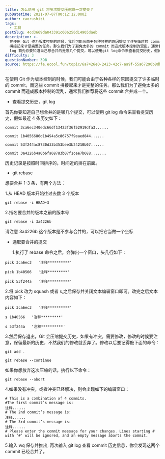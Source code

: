 ```yaml
---
title: 怎么使用 git 将多次提交压缩成一次提交？
pubDatetime: 2021-07-07T00:12:12.000Z
author: caorushizi
tags:
  - 工具
postSlug: 4cd3669da043391c606256d14905daeb
description: >-
  在使用 Git 作为版本控制的时候，我们可能会由于各种各样的原因提交了许多临时的 commit，而这些 commit
  拼接起来才是完整的任务。那么我们为了避免太多的 commit 而造成版本控制的混乱，通常我们推荐将这些 commit 合并成一个。 查看提交历史，git
  log 首先你要知道自己想合并的是哪几个提交，可以使用git log命令来查看提交历史，假如最近4条历史如下： commit 3
difficulty: 3
questionNumber: 398
source: https://fe.ecool.fun/topic/6a7426e0-2423-42c7-aa9f-55a67290b8db
---
```


在使用 Git 作为版本控制的时候，我们可能会由于各种各样的原因提交了许多临时的 commit，而这些 commit 拼接起来才是完整的任务。那么我们为了避免太多的 commit 而造成版本控制的混乱，通常我们推荐将这些 commit 合并成一个。

- 查看提交历史，git log

首先你要知道自己想合并的是哪几个提交，可以使用 git log 命令来查看提交历史，假如最近 4 条历史如下：

```
commit 3ca6ec340edc66df13423f36f52919dfa3......

commit 1b4056686d1b494a5c86757f9eaed844......

commit 53f244ac8730d33b353bee3b24210b07......

commit 3a4226b4a0b6fa68783b07f1cee7b688.......
```

历史记录是按照时间排序的，时间近的排在前面。

- git rebase

想要合并 1-3 条，有两个方法：

1.从 HEAD 版本开始往过去数 3 个版本

```
git rebase -i HEAD~3
```

2.指名要合并的版本之前的版本号

```
git rebase -i 3a4226b
```

请注意 3a4226b 这个版本是不参与合并的，可以把它当做一个坐标

- 选取要合并的提交

  1.执行了 rebase 命令之后，会弹出一个窗口，头几行如下：

```
pick 3ca6ec3   '注释**********'

pick 1b40566   '注释*********'

pick 53f244a   '注释**********'
```

2.将 pick 改为 squash 或者 s,之后保存并关闭文本编辑窗口即可。改完之后文本内容如下：

```
pick 3ca6ec3   '注释**********'

s 1b40566   '注释*********'

s 53f244a   '注释**********'
```

3.然后保存退出，Git 会压缩提交历史，如果有冲突，需要修改，修改的时候要注意，保留最新的历史，不然我们的修改就丢弃了。修改以后要记得敲下面的命令：

```
git add .

git rebase --continue
```

如果你想放弃这次压缩的话，执行以下命令：

```
git rebase --abort
```

4.如果没有冲突，或者冲突已经解决，则会出现如下的编辑窗口：

```
# This is a combination of 4 commits.
#The first commit’s message is:
注释......
# The 2nd commit’s message is:
注释......
# The 3rd commit’s message is:
注释......
# Please enter the commit message for your changes. Lines starting # with ‘#’ will be ignored, and an empty message aborts the commit.
```

5.输入 wq 保存并推出, 再次输入 git log 查看 commit 历史信息，你会发现这两个 commit 已经合并了。
